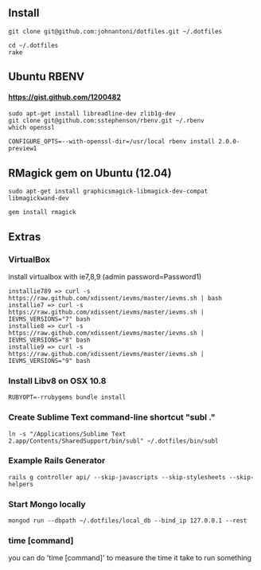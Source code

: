 ## Install

    git clone git@github.com:johnantoni/dotfiles.git ~/.dotfiles

    cd ~/.dotfiles
    rake

## Ubuntu RBENV
#### https://gist.github.com/1200482

    sudo apt-get install libreadline-dev zlib1g-dev
    git clone git@github.com:sstephenson/rbenv.git ~/.rbenv
    which openssl
    
    CONFIGURE_OPTS=--with-openssl-dir=/usr/local rbenv install 2.0.0-preview1

## RMagick gem on Ubuntu (12.04)

    sudo apt-get install graphicsmagick-libmagick-dev-compat libmagickwand-dev 

    gem install rmagick

## Extras

### VirtualBox

 install virtualbox with ie7,8,9 (admin password=Password1)

    installie789 => curl -s https://raw.github.com/xdissent/ievms/master/ievms.sh | bash
    installie7 => curl -s https://raw.github.com/xdissent/ievms/master/ievms.sh | IEVMS_VERSIONS="7" bash
    installie8 => curl -s https://raw.github.com/xdissent/ievms/master/ievms.sh | IEVMS_VERSIONS="8" bash
    installie9 => curl -s https://raw.github.com/xdissent/ievms/master/ievms.sh | IEVMS_VERSIONS="9" bash

### Install Libv8 on OSX 10.8

    RUBYOPT=-rrubygems bundle install

### Create Sublime Text command-line shortcut "subl ."

    ln -s "/Applications/Sublime Text 2.app/Contents/SharedSupport/bin/subl" ~/.dotfiles/bin/subl

### Example Rails Generator

    rails g controller api/ --skip-javascripts --skip-stylesheets --skip-helpers

### Start Mongo locally

    mongod run --dbpath ~/.dotfiles/local_db --bind_ip 127.0.0.1 --rest

### time [command]

you can do 'time [command]' to measure the time it take to run something
